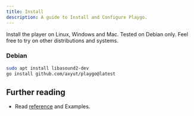 ```yaml
---
title: Install
description: A guide to Install and Configure Playgo.
---
```


Install the player on Linux, Windows and Mac.
Tested on Debian only. Feel free to try on other distributions and systems.

### Debian

```bash
sudo apt install libasound2-dev
go install github.com/axyut/playgo@latest
```

## Further reading

-   Read [reference](/playgo/reference/example) and Examples.
